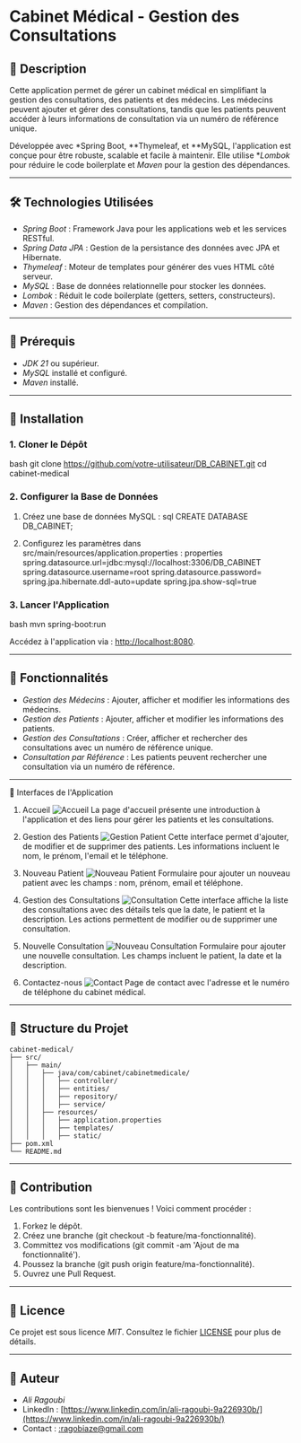 # Cabinet Médical - Gestion des Consultations

## 📝 Description
Cette application permet de gérer un cabinet médical en simplifiant la gestion des consultations, des patients et des médecins. Les médecins peuvent ajouter et gérer des consultations, tandis que les patients peuvent accéder à leurs informations de consultation via un numéro de référence unique.

Développée avec *Spring Boot, **Thymeleaf, et **MySQL, l'application est conçue pour être robuste, scalable et facile à maintenir. Elle utilise **Lombok* pour réduire le code boilerplate et *Maven* pour la gestion des dépendances.

---

## 🛠 Technologies Utilisées
- *Spring Boot* : Framework Java pour les applications web et les services RESTful.
- *Spring Data JPA* : Gestion de la persistance des données avec JPA et Hibernate.
- *Thymeleaf* : Moteur de templates pour générer des vues HTML côté serveur.
- *MySQL* : Base de données relationnelle pour stocker les données.
- *Lombok* : Réduit le code boilerplate (getters, setters, constructeurs).
- *Maven* : Gestion des dépendances et compilation.

---

## 🚀 Prérequis
- *JDK 21* ou supérieur.
- *MySQL* installé et configuré.
- *Maven* installé.

---

## 🔧 Installation

### 1. Cloner le Dépôt
bash
git clone https://github.com/votre-utilisateur/DB_CABINET.git
cd cabinet-medical


### 2. Configurer la Base de Données
1. Créez une base de données MySQL :
   sql
   CREATE DATABASE DB_CABINET;
   
2. Configurez les paramètres dans src/main/resources/application.properties :
   properties
   spring.datasource.url=jdbc:mysql://localhost:3306/DB_CABINET
   spring.datasource.username=root
   spring.datasource.password=
   spring.jpa.hibernate.ddl-auto=update
   spring.jpa.show-sql=true
   

### 3. Lancer l'Application
bash
mvn spring-boot:run

Accédez à l'application via : [http://localhost:8080](http://localhost:8080).

---

## 🌟 Fonctionnalités
- *Gestion des Médecins* : Ajouter, afficher et modifier les informations des médecins.
- *Gestion des Patients* : Ajouter, afficher et modifier les informations des patients.
- *Gestion des Consultations* : Créer, afficher et rechercher des consultations avec un numéro de référence unique.
- *Consultation par Référence* : Les patients peuvent rechercher une consultation via un numéro de référence.

---

📸 Interfaces de l'Application
1. Accueil
![Accueil](https://github.com/Ragoubize/Cabinet-Gestion-Du-Consultation/blob/main/Accueil.png?raw=true)
La page d'accueil présente une introduction à l'application et des liens pour gérer les patients et les consultations.

2. Gestion des Patients
![Gestion Patient](https://github.com/Ragoubize/Cabinet-Gestion-Du-Consultation/blob/main/Liste%20des%20patients.png?raw=true)
Cette interface permet d'ajouter, de modifier et de supprimer des patients. Les informations incluent le nom, le prénom, l'email et le téléphone.

3. Nouveau Patient
![Nouveau Patient](https://github.com/Ragoubize/Cabinet-Gestion-Du-Consultation/blob/main/Nouveau%20Patient.png?raw=true)
Formulaire pour ajouter un nouveau patient avec les champs : nom, prénom, email et téléphone.

4. Gestion des Consultations
![Consultation](https://github.com/Ragoubize/Cabinet-Gestion-Du-Consultation/blob/main/Liste%20des%20Consultation.png?raw=true)
Cette interface affiche la liste des consultations avec des détails tels que la date, le patient et la description. Les actions permettent de modifier ou de supprimer une consultation.

5. Nouvelle Consultation
![Nouveau Consultation](https://github.com/Ragoubize/Cabinet-Gestion-Du-Consultation/blob/main/Nouveau%20Consultation.png?raw=true)
Formulaire pour ajouter une nouvelle consultation. Les champs incluent le patient, la date et la description.

6. Contactez-nous
![Contact](https://github.com/Ragoubize/Cabinet-Gestion-Du-Consultation/blob/main/Contact.png?raw=true)
Page de contact avec l'adresse et le numéro de téléphone du cabinet médical.

---

## 📂 Structure du Projet

```
cabinet-medical/
├── src/
│   ├── main/
│   │   ├── java/com/cabinet/cabinetmedicale/
│   │   │   ├── controller/          
│   │   │   ├── entities/            
│   │   │   ├── repository/          
│   │   │   ├── service/             
│   │   ├── resources/
│   │   │   ├── application.properties 
│   │   │   ├── templates/           
│   │   │   ├── static/              
├── pom.xml                         
└── README.md                       
```

---

## 🤝 Contribution
Les contributions sont les bienvenues ! Voici comment procéder :
1. Forkez le dépôt.
2. Créez une branche (git checkout -b feature/ma-fonctionnalité).
3. Committez vos modifications (git commit -am 'Ajout de ma fonctionnalité').
4. Poussez la branche (git push origin feature/ma-fonctionnalité).
5. Ouvrez une Pull Request.

---

## 📜 Licence
Ce projet est sous licence *MIT*. Consultez le fichier [LICENSE](LICENSE) pour plus de détails.

---

## 👤 Auteur
- *Ali Ragoubi*  
- LinkedIn : [https://www.linkedin.com/in/ali-ragoubi-9a226930b/](https://www.linkedin.com/in/ali-ragoubi-9a226930b/)  
- Contact : [:ragobiaze@gmail.com](mailto:ragobiaze@gmail.com)
